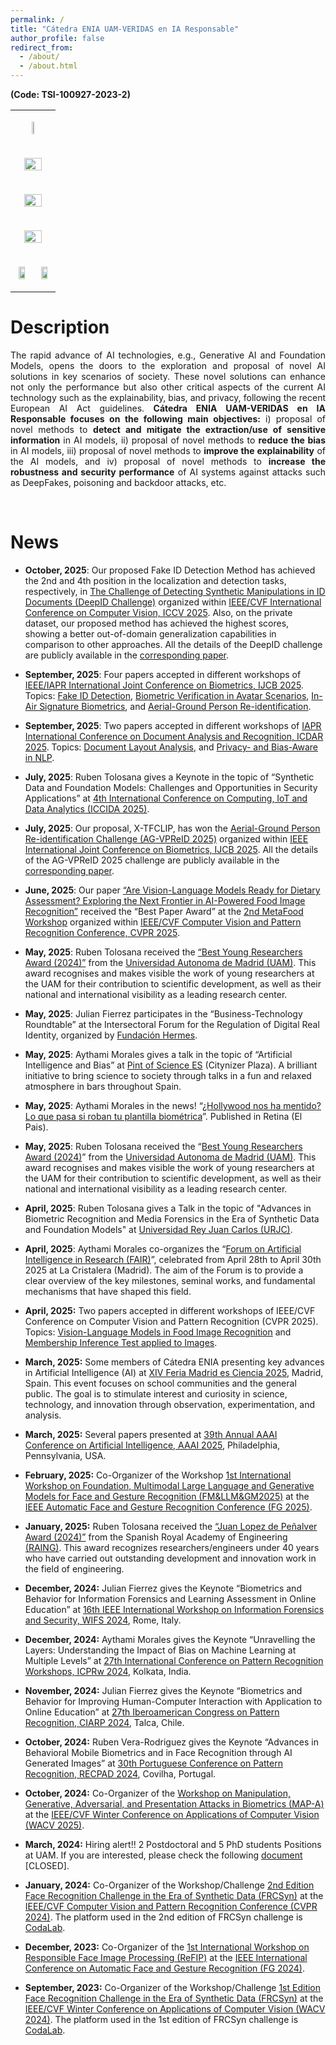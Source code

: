 ```yaml
---
permalink: /
title: "Cátedra ENIA UAM-VERIDAS en IA Responsable"
author_profile: false
redirect_from: 
  - /about/
  - /about.html
---
```


<p><b>(Code: TSI-100927-2023-2)</b></p>

<table>
  <tbody>
  <tr>
      <td colspan="2" width="50%">
        <div>
          <p align="center"><img src="https://catedraeniauam.github.io/images/CatedraENIA.png" style="width:25%;height:auto"></p>
        </div>
      </td>
    </tr>
    <tr>
      <td colspan="2" width="50%">
        <div>
          <p align="center"><img src="https://catedraeniauam.github.io/images/gob_es_mptfp.png" style="width:70%;height:auto;"></p>
        </div>
      </td>
    </tr>
    <tr>
      <td colspan="2" width="50%">
        <div>
          <p align="center"><img src="https://catedraeniauam.github.io/images/NextGenerationEU.png" style="width:70%;height:auto;"></p>
        </div>
      </td>
    </tr>
    <tr>
      <td colspan="2" width="50%">
        <div>
          <p align="center"><img src="https://catedraeniauam.github.io/images/plan_rtr.png" style="width:70%;height:auto;"></p>
        </div>
      </td>
    </tr>
    <tr>
      <td width="50%">
        <div>
          <p align="center"><img src="https://catedraeniauam.github.io/images/bidalab.jpg" style="width:70%;height:auto;"></p>
        </div>
      </td>
      <td width="50%">
        <div>
          <p align="center"><img src="https://catedraeniauam.github.io/images/Veridas.jpg" style="width:70%;height:auto;"></p>
        </div>
      </td>
    </tr>
  </tbody>
</table>

Description
======

<div style="text-align: justify">The rapid advance of AI technologies, e.g., Generative AI and Foundation Models, opens the doors to the exploration and proposal of novel AI solutions in key scenarios of society. These novel solutions can enhance not only the performance but also other critical aspects of the current AI technology such as the explainability, bias, and privacy, following the recent European AI Act guidelines. <b>Cátedra ENIA UAM-VERIDAS en IA Responsable focuses on the following main objectives:</b> i) proposal of novel methods to <b>detect and mitigate the extraction/use of sensitive information</b> in AI models, ii) proposal of novel methods to <b>reduce the bias</b> in AI models, iii) proposal of novel methods to <b>improve the explainability</b> of the AI models, and iv) proposal of novel methods to <b>increase the robustness and security performance</b> of AI systems against attacks such as DeepFakes, poisoning and backdoor attacks, etc.</div>

&nbsp;

News 
======

- **October, 2025**: Our proposed Fake ID Detection Method has achieved the 2nd and 4th position in the localization and detection tasks, respectively, in <a href="https://deepid-iccv.github.io/#home">The Challenge of Detecting Synthetic Manipulations in ID Documents (DeepID Challenge)</a> organized within <a href="https://iccv.thecvf.com/">IEEE/CVF International Conference on Computer Vision, ICCV 2025</a>. Also, on the private dataset, our proposed method has achieved the highest scores, showing a better out-of-domain generalization capabilities in comparison to other approaches. All the details of the DeepID challenge are publicly available in the <a href="https://publications.idiap.ch/attachments/papers/2025/Korshunov_ICCV_2025.pdf">corresponding paper</a>.

- **September, 2025**: Four papers accepted in different workshops of <a href="https://ijcb2025.ieee-biometrics.org/">IEEE/IAPR International Joint Conference on Biometrics, IJCB 2025</a>. Topics: <a href="https://arxiv.org/abs/2504.07761v2">Fake ID Detection</a>, <a href="https://arxiv.org/abs/2508.00748v2">Biometric Verification in Avatar Scenarios</a>, <a href="https://arxiv.org/abs/2508.08502">In-Air Signature Biometrics</a>, and <a href="https://arxiv.org/abs/2506.22843">Aerial-Ground Person Re-identification</a>.

- **September, 2025**: Two papers accepted in different workshops of <a href="https://www.icdar2025.com/">IAPR International Conference on Document Analysis and Recognition, ICDAR 2025</a>. Topics: <a href="https://arxiv.org/abs/2505.14699">Document Layout Analysis</a>, and <a href="https://arxiv.org/abs/2507.02966">Privacy- and Bias-Aware in NLP</a>.

- **July, 2025**: Ruben Tolosana gives a Keynote in the topic of “Synthetic Data and Foundation Models: Challenges and Opportunities in Security Applications” at <a href="https://iccida.net/index.html">4th International Conference on Computing, IoT and Data Analytics (ICCIDA 2025)</a>.

- **July, 2025**: Our proposal, X-TFCLIP, has won the <a href="https://agvpreid25.github.io/">Aerial-Ground Person Re-identification Challenge (AG-VPReID 2025)</a> organized within <a href="https://ijcb2025.ieee-biometrics.org/">IEEE International Joint Conference on Biometrics, IJCB 2025</a>. All the details of the AG-VPReID 2025 challenge are publicly available in the <a href="https://arxiv.org/abs/2506.22843">corresponding paper</a>. 

- **June, 2025**: Our paper <a href="https://openaccess.thecvf.com/content/CVPR2025W/MTF/html/Romero-Tapiador_Are_Vision-Language_Models_Ready_for_Dietary_Assessment_Exploring_the_Next_CVPRW_2025_paper.html">“Are Vision-Language Models Ready for Dietary Assessment? Exploring the Next Frontier in AI-Powered Food Image Recognition”</a> received the “Best Paper Award” at the <a href="https://sites.google.com/view/cvpr-metafood-2025">2nd MetaFood Workshop</a> organized within <a href="https://cvpr.thecvf.com/">IEEE/CVF Computer Vision and Pattern Recognition Conference, CVPR 2025</a>.

- **May, 2025**: Ruben Tolosana received the <a href="https://www.uam.es/uam/noticia/fallo-jurado-premio-jovenes-investigadores-uam-2024">“Best Young Researchers Award (2024)”</a> from the <a href="https://www.uam.es/uam/inicio">Universidad Autonoma de Madrid (UAM)</a>. This award recognises and makes visible the work of young researchers at the UAM for their contribution to scientific development, as well as their national and international visibility as a leading research center.

- **May, 2025**: Julian Fierrez participates in the “Business-Technology Roundtable” at the Intersectoral Forum for the Regulation of Digital Real Identity, organized by <a href="https://fundacionhermes.org/en-gb/fundacion-hermes-eng/">Fundación Hermes</a>.

- **May, 2025**: Aythami Morales gives a talk in the topic of “Artificial Intelligence and Bias” at <a href="https://pintofscience.es/">Pint of Science ES</a> (Citynizer Plaza). A brilliant initiative to bring science to society through talks in a fun and relaxed atmosphere in bars throughout Spain.

- **May, 2025**: Aythami Morales in the news! “<a href="https://retinatendencias.com/negocios/hollywood-nos-ha-mentido-lo-que-pasa-si-roban-tu-plantilla-biometrica/">¿Hollywood nos ha mentido? Lo que pasa si roban tu plantilla biométrica</a>”. Published in Retina (El Pais).

- **May, 2025**: Ruben Tolosana received the “<a href="https://www.uam.es/uam/investigacion/premios-jovenes-investigadores">Best Young Researchers Award (2024)</a>” from the <a href="https://www.uam.es/uam/inicio">Universidad Autonoma de Madrid (UAM)</a>. This award recognises and makes visible the work of young researchers at the UAM for their contribution to scientific development, as well as their national and international visibility as a leading research center.

- **April, 2025**: Ruben Tolosana gives a Talk in the topic of "Advances in Biometric Recognition and Media Forensics in the Era of Synthetic Data and Foundation Models" at <a href="https://en.urjc.es/">Universidad Rey Juan Carlos (URJC)</a>.

- **April, 2025**: Aythami Morales co-organizes the “<a href="https://eventos.uam.es/127963/detail/fair-n-forum-on-artificial-intelligence-in-research.html">Forum on Artificial Intelligence in Research (FAIR)</a>”, celebrated from April 28th to April 30th 2025 at La Cristalera (Madrid). The aim of the Forum is to provide a clear overview of the key milestones, seminal works, and fundamental mechanisms that have shaped this field.

- **April, 2025:** Two papers accepted in different workshops of IEEE/CVF Conference on Computer Vision and Pattern Recognition (CVPR 2025). Topics: <a href="https://arxiv.org/abs/2504.06925">Vision-Language Models in Food Image Recognition</a> and <a href="https://arxiv.org/abs/2504.06925">Membership Inference Test applied to Images</a>.

- **March, 2025:** Some members of Cátedra ENIA presenting key advances in Artificial Intelligence (AI) at <a href="https://www.madrimasd.org/feriamadridesciencia/">XIV Feria Madrid es Ciencia 2025</a>, Madrid, Spain. This event focuses on school communities and the general public. The goal is to stimulate interest and curiosity in science, technology, and innovation through observation, experimentation, and analysis.

- **March, 2025:** Several papers presented at <a href="https://aaai.org/conference/aaai/aaai-25/">39th Annual AAAI Conference on Artificial Intelligence, AAAI 2025</a>, Philadelphia, Pennsylvania, USA.

- **February, 2025:** Co-Organizer of the Workshop <a href="https://sites.google.com/view/fmllmgm-fg25">1st International Workshop on Foundation, Multimodal Large Language and Generative Models for Face and Gesture Recognition (FM&LLM&GM2025)</a> at the <a href="https://fg2025.ieee-biometrics.org/">IEEE Automatic Face and Gesture Recognition Conference (FG 2025)</a>.

- **January, 2025:** Ruben Tolosana received the <a href="https://www.raing.es/comunicacion/actos/premios-y-distinciones/premios-jovenes-investigadores/premios-jovenes-investigadores-2024/">“Juan Lopez de Peñalver Award (2024)”</a> from the Spanish Royal Academy of Engineering <a href="https://www.raing.es/">(RAING)</a>. This award recognizes researchers/engineers under 40 years who have carried out outstanding development and innovation work in the field of engineering.

- **December, 2024:** Julian Fierrez gives the Keynote “Biometrics and Behavior for Information Forensics and Learning Assessment in Online Education” at <a href="https://wifs2024.uniroma3.it/?page_id=173">16th IEEE International Workshop on Information Forensics and Security, WIFS 2024</a>, Rome, Italy.

- **December, 2024:** Aythami Morales gives the Keynote “Unravelling the Layers: Understanding the Impact of Bias on Machine Learning at Multiple Levels” at <a href="https://sites.google.com/view/icpr2024-fairbio">27th International Conference on Pattern Recognition Workshops, ICPRw 2024</a>, Kolkata, India.

- **November, 2024:** Julian Fierrez gives the Keynote “Biometrics and Behavior for Improving Human-Computer Interaction with Application to Online Education” at <a href="http://www.ciarp24.org/">27th Iberoamerican Congress on Pattern Recognition, CIARP 2024</a>, Talca, Chile.

- **October, 2024:** Ruben Vera-Rodriguez gives the Keynote “Advances in Behavioral Mobile Biometrics and in Face Recognition through AI Generated Images” at <a href="https://recpad2024.web.app/">30th Portuguese Conference on Pattern Recognition, RECPAD 2024</a>, Covilha, Portugal.

- **October, 2024:** Co-Organizer of the <a href="https://sites.google.com/view/wacv2025-map-a/home">Workshop on Manipulation, Generative, Adversarial, and Presentation Attacks in Biometrics (MAP-A)</a> at the <a href="https://wacv2025.thecvf.com/">IEEE/CVF Winter Conference on Applications of Computer Vision (WACV 2025)</a>.

- **March, 2024:** Hiring alert!! 2 Postdoctoral and 5 PhD students Positions at UAM. If you are interested, please check the following <a href="https://drive.google.com/file/d/1YSMEr4_SseqDQCv5NpLPYv57BEG-Ql8z/view">document</a> [CLOSED].

- **January, 2024:** Co-Organizer of the Workshop/Challenge <a href="https://frcsyn.github.io/">2nd Edition Face Recognition Challenge in the Era of Synthetic Data (FRCSyn)</a> at the <a href="https://cvpr.thecvf.com/">IEEE/CVF Computer Vision and Pattern Recognition Conference (CVPR 2024)</a>. The platform used in the 2nd edition of FRCSyn challenge is <a href="https://codalab.lisn.upsaclay.fr/competitions/16970">CodaLab</a>.

- **December, 2023:** Co-Organizer of the <a href="https://responsiblefaceimageprocessing.github.io/fg2024/">1st International Workshop on Responsible Face Image Processing (ReFIP)</a> at the <a href="https://fg2024.ieee-biometrics.org/">IEEE International Conference on Automatic Face and Gesture Recognition (FG 2024)</a>.

- **September, 2023:** Co-Organizer of the Workshop/Challenge <a href="https://frcsyn.github.io/">1st Edition Face Recognition Challenge in the Era of Synthetic Data (FRCSyn)</a> at the <a href="https://wacv2024.thecvf.com/">IEEE/CVF Winter Conference on Applications of Computer Vision (WACV 2024)</a>. The platform used in the 1st edition of FRCSyn challenge is <a href="https://codalab.lisn.upsaclay.fr/competitions/15485">CodaLab</a>.

&nbsp;

